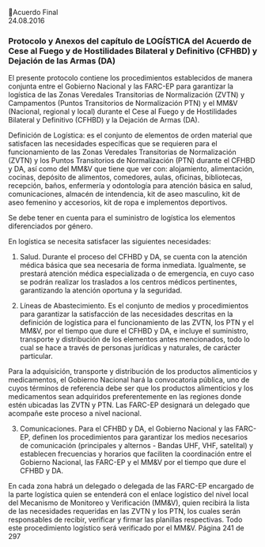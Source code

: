 Acuerdo Final  
24.08.2016  

### Protocolo y Anexos del capítulo de LOGÍSTICA del Acuerdo de Cese al Fuego y de Hostilidades Bilateral y Definitivo (CFHBD) y Dejación de las Armas (DA)

El presente protocolo contiene los procedimientos establecidos de manera conjunta entre el Gobierno 
Nacional y las FARC-EP para garantizar la logística de las Zonas Veredales Transitorias de Normalización 
(ZVTN) y Campamentos (Puntos Transitorios de Normalización PTN) y el MM&V (Nacional, regional y local) 
durante el Cese al Fuego y de Hostilidades Bilateral y Definitivo (CFHBD) y la Dejación de Armas (DA). 
 
Definición de Logística: es el conjunto de elementos de orden material que satisfacen las necesidades 
específicas que se requieren para el funcionamiento de las Zonas Veredales Transitorias de Normalización 
(ZVTN) y los Puntos Transitorios de Normalización (PTN) durante el CFHBD y DA, así como del MM&V que 
tiene que ver con: alojamiento, alimentación, cocinas, depósito de alimentos, comedores, aulas, oficinas, 
bibliotecas, recepción, baños, enfermería y odontología para atención básica en salud, comunicaciones, 
almacén  de  intendencia,  kit  de  aseo  masculino,  kit  de  aseo  femenino  y  accesorios,  kit  de  ropa  e 
implementos deportivos.  
 
Se debe tener en cuenta para el suministro de logística los elementos diferenciados por género. 
 
En logística se necesita satisfacer las siguientes necesidades:   
 
1. Salud. Durante el proceso del CFHBD y DA, se cuenta con la atención médica básica que sea necesaria 
de forma inmediata. Igualmente, se prestará atención médica especializada o de emergencia, en cuyo 
caso  se  podrán  realizar  los  traslados  a  los  centros  médicos  pertinentes,  garantizando  la  atención 
oportuna y la seguridad.  
 
2. Líneas de Abastecimiento. Es el conjunto de medios y procedimientos para garantizar la satisfacción 
de las necesidades descritas en la definición de logística para el funcionamiento de las ZVTN, los PTN y 
el MM&V, por el tiempo que dure el CFHBD y DA, e incluye el suministro, transporte y distribución de 
los elementos antes mencionados, todo lo cual se hace a través de personas jurídicas y naturales, de 
carácter particular.  
 
Para  la  adquisición,  transporte  y  distribución  de  los  productos  alimenticios  y  medicamentos,  el 
Gobierno Nacional hará la convocatoria pública, uno de cuyos términos de referencia debe ser que los 
productos alimenticios y los medicamentos sean adquiridos preferentemente en las regiones donde 
estén ubicadas las ZVTN y PTN. Las FARC-EP designará un delegado que acompañe este proceso a nivel 
nacional.  
 
3. Comunicaciones. Para el CFHBD y DA, el Gobierno Nacional y las FARC-EP, definen los procedimientos 
para  garantizar  los  medios  necesarios  de  comunicación  (principales  y  alternos  -  Bandas  UHF,  VHF, 
satelital) y establecen frecuencias y horarios que faciliten la coordinación entre el Gobierno Nacional, 
las FARC-EP y el MM&V por el tiempo que dure el CFHBD y DA.  
 
En  cada  zona  habrá  un  delegado  o  delegada  de  las  FARC-EP  encargado  de  la  parte  logística  quien  se 
entenderá  con  el  enlace  logístico  del  nivel  local  del  Mecanismo  de  Monitoreo  y  Verificación  (MM&V), 
quien recibirá la lista de las necesidades requeridas en las ZVTN y los PTN, los cuales serán responsables 
de recibir, verificar y firmar las planillas respectivas. Todo este procedimiento logístico será verificado por 
el MM&V. 
Página 241 de 297 
 

